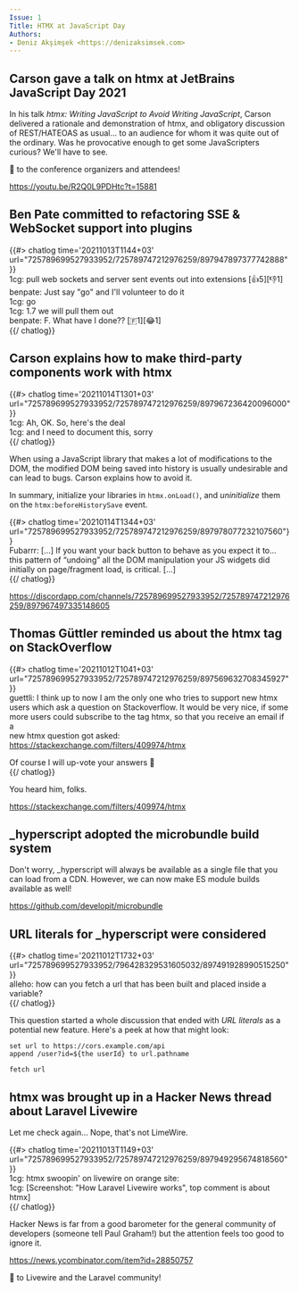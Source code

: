 ```yaml
---
Issue: 1
Title: HTMX at JavaScript Day
Authors: 
- Deniz Akşimşek <https://denizaksimsek.com>
---
```


## Carson gave a talk on htmx at JetBrains JavaScript Day 2021

In his talk <cite>htmx: Writing JavaScript to Avoid Writing JavaScript</cite>,
Carson delivered a rationale and demonstration of htmx, and obligatory 
discussion of REST/HATEOAS as usual... to an audience for whom it was quite 
out of the ordinary. Was he provocative enough to get some JavaScripters 
curious? We'll have to see. 

💙 to the conference organizers and attendees!

<https://youtu.be/R2Q0L9PDHtc?t=15881>


## Ben Pate committed to refactoring SSE & WebSocket support into plugins

{{#> chatlog time='20211013T1144+03' url="725789699527933952/725789747212976259/897947897377742888" }}  
1cg: pull web sockets and server sent events out into extensions [👍5][👎1]  
benpate: Just say "go" and I'll volunteer to do it  
1cg: go  
1cg: 1.7 we will pull them out  
benpate: F. What have I done?? [🇫1][😂1]  
{{/ chatlog}}

## Carson explains how to make third-party components work with htmx

{{#> chatlog time='20211014T1301+03' url="725789699527933952/725789747212976259/897967236420096000"}}  
1cg: Ah, OK.  So, here's the deal  
1cg: and I need to document this, sorry  
{{/ chatlog}}

When using a JavaScript library that makes a lot of modifications to the DOM,
the modified DOM being saved into history is usually undesirable and can lead
to bugs. Carson explains how to avoid it.

In summary, initialize your libraries in `htmx.onLoad()`, and _uninitialize_
them on the `htmx:beforeHistorySave` event.

{{#> chatlog time='20210114T1344+03' url="725789699527933952/725789747212976259/897978077232107560"}}  
Fubarrr: [...] If you want your back button to behave as you expect it to…  
  this pattern of “undoing” all the DOM manipulation your JS widgets did  
  initially on page/fragment load, is critical. [...]  
{{/ chatlog}}

<https://discordapp.com/channels/725789699527933952/725789747212976259/897967497335148605>


## Thomas Güttler reminded us about the htmx tag on StackOverflow

{{#> chatlog time='20211012T1041+03' url="725789699527933952/725789747212976259/897569632708345927"}}  
guettli: I think up to now I am the only one who tries to support new htmx  
  users which  ask a question on Stackoverflow. It would be very nice, if some  
  more users could subscribe to the tag htmx, so that you receive an email if a  
  new htmx question got asked: <https://stackexchange.com/filters/409974/htmx>  
   
  Of course I will up-vote your answers 🙂  
{{/ chatlog}}

You heard him, folks.

<https://stackexchange.com/filters/409974/htmx>


## _hyperscript adopted the microbundle build system

Don't worry, _hyperscript will always be available as a single file that you
can load from a CDN. However, we can now make ES module builds available as
well! 

<https://github.com/developit/microbundle>


## URL literals for _hyperscript were considered

{{#> chatlog time='20211012T1732+03' url="725789699527933952/796428329531605032/897491928990515250"}}  
alleho: how can you fetch a url that has been built and placed inside a variable?  
{{/ chatlog}}

This question started a whole discussion that ended with *URL literals* as a 
potential new feature. Here's a peek at how that might look:

  ~~~ hyperscript
  set url to https://cors.example.com/api 
  append /user?id=${the userId} to url.pathname
    
  fetch url
  ~~~

## htmx was brought up in a Hacker News thread about Laravel Livewire

Let me check again... Nope, that's not LimeWire.

{{#> chatlog time='20211013T1149+03' url="725789699527933952/725789747212976259/897949295674818560"}}  
1cg: htmx swoopin' on livewire on orange site:  
1cg: [Screenshot: "How Laravel Livewire works", top comment is about htmx]  
{{/ chatlog}}

Hacker News is far from a good barometer for the general community of 
developers (someone tell Paul Graham!) but the attention feels too good to
ignore it. 

<https://news.ycombinator.com/item?id=28850757>

💙 to Livewire and the Laravel community!
